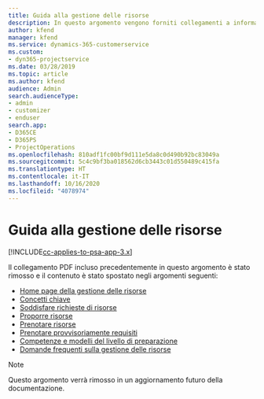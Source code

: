 ```yaml
---
title: Guida alla gestione delle risorse
description: In questo argomento vengono forniti collegamenti a informazioni sulla gestione delle risorse in Project Service Automation.
author: kfend
manager: kfend
ms.service: dynamics-365-customerservice
ms.custom:
- dyn365-projectservice
ms.date: 03/28/2019
ms.topic: article
ms.author: kfend
audience: Admin
search.audienceType:
- admin
- customizer
- enduser
search.app:
- D365CE
- D365PS
- ProjectOperations
ms.openlocfilehash: 810adf1fc00bf9d111e5da8c0d490b92bc83049a
ms.sourcegitcommit: 5c4c9bf3ba018562d6cb3443c01d550489c415fa
ms.translationtype: HT
ms.contentlocale: it-IT
ms.lasthandoff: 10/16/2020
ms.locfileid: "4078974"
---
```

# <a name="resource-management-guide"></a>Guida alla gestione delle risorse

[!INCLUDE[cc-applies-to-psa-app-3.x](../../includes/cc-applies-to-psa-app-3x.md)]

Il collegamento PDF incluso precedentemente in questo argomento è stato rimosso e il contenuto è stato spostato negli argomenti seguenti:

- [Home page della gestione delle risorse](../resource-management-home-page.md)
- [Concetti chiave](../reports-key-concepts.md)
- [Soddisfare richieste di risorse](../resource-management-fulfill-requests.md)
- [Proporre risorse](../resource-management-propose-resources.md)
- [Prenotare risorse](../resource-management-book-resources-scheduleboard.md)
- [Prenotare provvisoriamente requisiti](../resource-management-softbook-requirements.md)
- [Competenze e modelli del livello di preparazione](../resource-management-skills-proficiency.md)
- [Domande frequenti sulla gestione delle risorse](../resource-management-faq.md)

> [!NOTE]
> Questo argomento verrà rimosso in un aggiornamento futuro della documentazione. 
